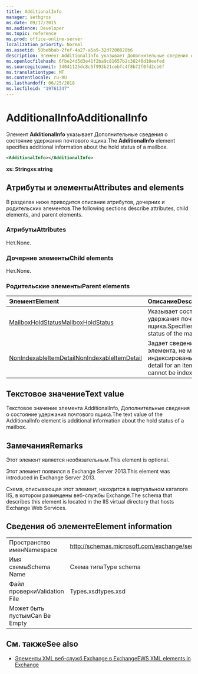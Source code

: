 ```yaml
---
title: AdditionalInfo
manager: sethgros
ms.date: 09/17/2015
ms.audience: Developer
ms.topic: reference
ms.prod: office-online-server
localization_priority: Normal
ms.assetid: 50bebbab-2fef-4a27-a5a9-32d7200820b6
description: Элемент AdditionalInfo указывает Дополнительные сведения о состояние удержания почтового ящика.
ms.openlocfilehash: 6fbe24d5d3e41f2ba9c81657b2c38240d10eefed
ms.sourcegitcommit: 34041125dc8c5f993b21cebfc4f8b72f0fd2cb6f
ms.translationtype: MT
ms.contentlocale: ru-RU
ms.lasthandoff: 06/25/2018
ms.locfileid: "19761347"
---
```

# <a name="additionalinfo"></a><span data-ttu-id="ede50-103">AdditionalInfo</span><span class="sxs-lookup"><span data-stu-id="ede50-103">AdditionalInfo</span></span>

<span data-ttu-id="ede50-104">Элемент **AdditionalInfo** указывает Дополнительные сведения о состояние удержания почтового ящика.</span><span class="sxs-lookup"><span data-stu-id="ede50-104">The **AdditionalInfo** element specifies additional information about the hold status of a mailbox.</span></span> 
  
```XML
<AdditionalInfo></AdditionalInfo>
```

 <span data-ttu-id="ede50-105">**xs: String**</span><span class="sxs-lookup"><span data-stu-id="ede50-105">**xs:string**</span></span>
## <a name="attributes-and-elements"></a><span data-ttu-id="ede50-106">Атрибуты и элементы</span><span class="sxs-lookup"><span data-stu-id="ede50-106">Attributes and elements</span></span>

<span data-ttu-id="ede50-107">В разделах ниже приводится описание атрибутов, дочерних и родительских элементов.</span><span class="sxs-lookup"><span data-stu-id="ede50-107">The following sections describe attributes, child elements, and parent elements.</span></span>
  
### <a name="attributes"></a><span data-ttu-id="ede50-108">Атрибуты</span><span class="sxs-lookup"><span data-stu-id="ede50-108">Attributes</span></span>

<span data-ttu-id="ede50-109">Нет.</span><span class="sxs-lookup"><span data-stu-id="ede50-109">None.</span></span>
  
### <a name="child-elements"></a><span data-ttu-id="ede50-110">Дочерние элементы</span><span class="sxs-lookup"><span data-stu-id="ede50-110">Child elements</span></span>

<span data-ttu-id="ede50-111">Нет.</span><span class="sxs-lookup"><span data-stu-id="ede50-111">None.</span></span>
  
### <a name="parent-elements"></a><span data-ttu-id="ede50-112">Родительские элементы</span><span class="sxs-lookup"><span data-stu-id="ede50-112">Parent elements</span></span>

|<span data-ttu-id="ede50-113">**Элемент**</span><span class="sxs-lookup"><span data-stu-id="ede50-113">**Element**</span></span>|<span data-ttu-id="ede50-114">**Описание**</span><span class="sxs-lookup"><span data-stu-id="ede50-114">**Description**</span></span>|
|:-----|:-----|
|[<span data-ttu-id="ede50-115">MailboxHoldStatus</span><span class="sxs-lookup"><span data-stu-id="ede50-115">MailboxHoldStatus</span></span>](mailboxholdstatus.md) <br/> |<span data-ttu-id="ede50-116">Указывает состояние удержания почтового ящика.</span><span class="sxs-lookup"><span data-stu-id="ede50-116">Specifies the hold status of the mailbox.</span></span>  <br/> |
|[<span data-ttu-id="ede50-117">NonIndexableItemDetail</span><span class="sxs-lookup"><span data-stu-id="ede50-117">NonIndexableItemDetail</span></span>](nonindexableitemdetail.md) <br/> |<span data-ttu-id="ede50-118">Задает сведения для элемента, не могут быть индексированы.</span><span class="sxs-lookup"><span data-stu-id="ede50-118">Specifies detail for an item that cannot be indexed.</span></span>  <br/> |
   
## <a name="text-value"></a><span data-ttu-id="ede50-119">Текстовое значение</span><span class="sxs-lookup"><span data-stu-id="ede50-119">Text value</span></span>

<span data-ttu-id="ede50-120">Текстовое значение элемента AdditionalInfo, Дополнительные сведения о состояние удержания почтового ящика.</span><span class="sxs-lookup"><span data-stu-id="ede50-120">The text value of the AdditionalInfo element is additional information about the hold status of a mailbox.</span></span>
  
## <a name="remarks"></a><span data-ttu-id="ede50-121">Замечания</span><span class="sxs-lookup"><span data-stu-id="ede50-121">Remarks</span></span>

<span data-ttu-id="ede50-122">Этот элемент является необязательным.</span><span class="sxs-lookup"><span data-stu-id="ede50-122">This element is optional.</span></span>
  
<span data-ttu-id="ede50-123">Этот элемент появился в Exchange Server 2013.</span><span class="sxs-lookup"><span data-stu-id="ede50-123">This element was introduced in Exchange Server 2013.</span></span>
  
<span data-ttu-id="ede50-124">Схема, описывающая этот элемент, находится в виртуальном каталоге IIS, в котором размещены веб-службы Exchange.</span><span class="sxs-lookup"><span data-stu-id="ede50-124">The schema that describes this element is located in the IIS virtual directory that hosts Exchange Web Services.</span></span>
  
## <a name="element-information"></a><span data-ttu-id="ede50-125">Сведения об элементе</span><span class="sxs-lookup"><span data-stu-id="ede50-125">Element information</span></span>

|||
|:-----|:-----|
|<span data-ttu-id="ede50-126">Пространство имен</span><span class="sxs-lookup"><span data-stu-id="ede50-126">Namespace</span></span>  <br/> |http://schemas.microsoft.com/exchange/services/2006/types  <br/> |
|<span data-ttu-id="ede50-127">Имя схемы</span><span class="sxs-lookup"><span data-stu-id="ede50-127">Schema Name</span></span>  <br/> |<span data-ttu-id="ede50-128">Схема типа</span><span class="sxs-lookup"><span data-stu-id="ede50-128">Type schema</span></span>  <br/> |
|<span data-ttu-id="ede50-129">Файл проверки</span><span class="sxs-lookup"><span data-stu-id="ede50-129">Validation File</span></span>  <br/> |<span data-ttu-id="ede50-130">Types.xsd</span><span class="sxs-lookup"><span data-stu-id="ede50-130">types.xsd</span></span>  <br/> |
|<span data-ttu-id="ede50-131">Может быть пустым</span><span class="sxs-lookup"><span data-stu-id="ede50-131">Can Be Empty</span></span>  <br/> ||
   
## <a name="see-also"></a><span data-ttu-id="ede50-132">См. также</span><span class="sxs-lookup"><span data-stu-id="ede50-132">See also</span></span>

- [<span data-ttu-id="ede50-133">Элементы XML веб-служб Exchange в Exchange</span><span class="sxs-lookup"><span data-stu-id="ede50-133">EWS XML elements in Exchange</span></span>](ews-xml-elements-in-exchange.md)

